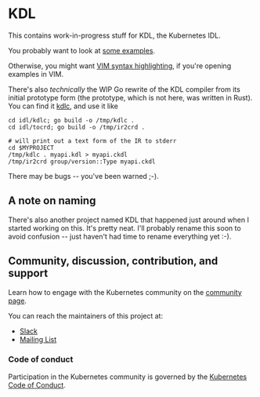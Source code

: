# KDL

This contains work-in-progress stuff for KDL, the Kubernetes IDL.

You probably want to look at [some examples](./examples/testdata).

Otherwise, you might want [VIM syntax highlighting](./kdl.vim), if you're
opening examples in VIM.

There's also *technically* the WIP Go rewrite of the KDL compiler from its
initial prototype form (the prototype, which is not here, was written in
Rust).  You can find it [kdlc](./kdlc), and use it like

```shell
cd idl/kdlc; go build -o /tmp/kdlc .
cd idl/tocrd; go build -o /tmp/ir2crd .

# will print out a text form of the IR to stderr
cd $MYPROJECT
/tmp/kdlc . myapi.kdl > myapi.ckdl
/tmp/ir2crd group/version::Type myapi.ckdl
```

There may be bugs -- you've been warned ;-).

## A note on naming

There's also another project named KDL that happened just around when
I started working on this. It's pretty neat.  I'll probably rename this
soon to avoid confusion -- just haven't had time to rename everything yet
:-).

## Community, discussion, contribution, and support

Learn how to engage with the Kubernetes community on the [community page](http://kubernetes.io/community/).

You can reach the maintainers of this project at:

- [Slack](http://slack.k8s.io/)
- [Mailing List](https://groups.google.com/forum/#!forum/kubernetes-dev)

### Code of conduct

Participation in the Kubernetes community is governed by the [Kubernetes Code of Conduct](code-of-conduct.md).

